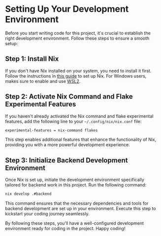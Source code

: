 # Setting Up Your Development Environment

Before you start writing code for this project, it's crucial to establish the right development environment. Follow these steps to ensure a smooth setup:

## Step 1: Install Nix

If you don't have Nix installed on your system, you need to install it first. Follow the instructions in [this guide](https://zero-to-nix.com/start/install) to set up Nix. For Windows users, makes sure to enable and use [WSL2](https://learn.microsoft.com/fr-fr/windows/wsl/install).

## Step 2: Activate Nix Command and Flake Experimental Features

If you haven't already activated the Nix command and flake experimental features, add the following line to your `~/.config/nix/nix.conf` file:

```bash
experimental-features = nix-command flakes
```

This step enables additional features that enhance the functionality of Nix, providing you with a more powerful development experience.

## Step 3: Initialize Backend Development Environment

Once Nix is set up, initiate the development environment specifically tailored for backend work in this project. Run the following command:

```bash
nix develop .#backend
```

This command ensures that the necessary dependencies and tools for backend development are set up in your environment. Execute this step to kickstart your coding journey seamlessly.

By following these steps, you'll have a well-configured development environment ready for coding in the project. Happy coding!